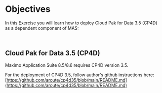 # Objectives
In this Exercise you will learn how to deploy Cloud Pak for Data 3.5 (CP4D)
as a dependent component of MAS:

<br>

## Cloud Pak for Data 3.5 (CP4D)

Maximo Application Suite 8.5/8.6 requires CP4D version 3.5.

For the deployment of CP4D 3.5, follow author's github instructions here: [https://github.com/aroute/cp4d35/blob/main/README.md](https://github.com/aroute/cp4d35/blob/main/README.md)

